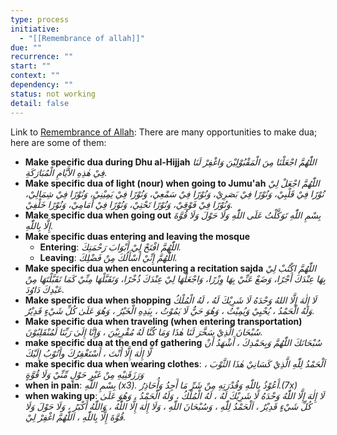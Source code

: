 ```yaml
---
type: process
initiative:
  - "[[Remembrance of allah]]"
due: ""
recurrence: ""
start: ""
context: ""
dependency: ""
status: not working
detail: false
---
```


Link to [Remembrance of Allah](Initiatives/worship/Remembrance%20of%20allah.md): There are many opportunities to make dua; here are some of them:

* **Make specific dua during Dhu al-Hijjah** _اللّٰهُمَّ اجْعَلْنَا مِنَ الْمَقْبُوْلِيْنَ وَاغْفِرْ لَنَا فِيْ هٰذِهِ الأَيَّامِ الْمُبَارَكَةِ._
* **Make specific dua of light (nour) when going to Jumu'ah** _اللّٰهُمَّ اجْعَلْ لِيْ نُوْرًا فِيْ قَلْبِيْ، وَنُوْرًا فِيْ بَصَرِيْ، وَنُوْرًا فِيْ سَمْعِيْ، وَنُوْرًا فِيْ يَمِيْنِيْ، وَنُوْرًا فِيْ شِمَالِيْ، وَنُوْرًا فِيْ فَوْقِيْ، وَنُوْرًا تَحْتِيْ، وَنُوْرًا فِيْ أَمَامِيْ، وَنُوْرًا خَلْفِيْ._
* **Make specific dua when going out** _بِسْمِ اللّٰهِ تَوَكَّلْتُ عَلَى اللّٰهِ وَلَا حَوْلَ وَلَا قُوَّةَ إِلَّا بِاللّٰهِ._
* **Make specific duas entering and leaving the mosque**
	* **Entering**: _اللّٰهُمَّ افْتَحْ لِيْ أَبْوَابَ رَحْمَتِكَ._
	* **Leaving**: _اللّٰهُمَّ إِنِّيْ أَسْأَلُكَ مِنْ فَضْلِكَ._
* **Make specific dua when encountering a recitation sajda** _اللّٰهُمَّ اكْتُبْ لِيْ بِهَا عِنْدَكَ أَجْرًا، وَضَعْ عَنِّيْ بِهَا وِزْرًا، وَاجْعَلْهَا لِيْ عِنْدَكَ ذُخْرًا، وَتَقَبَّلْهَا مِنِّيْ كَمَا تَقَبَّلْتَهَا مِنْ عَبْدِكَ دَاوُدَ._
* **Make specific dua when shopping** _لَا إِلٰهَ إِلَّا اللهُ وَحْدَهُ لَا شَرِيْكَ لَهُ ، لَهُ الْمُلْكُ وَلَهُ الْحَمْدُ ، يُحْيِيْ وَيُمِيْتُ ، وَهُوَ حَيٌّ لَا يَمُوْتُ ، بِيَدِهِ الْخَيْرُ ، وَهُوَ عَلَىٰ كُلِّ شَيْءٍ قَدِيْرٌ._
* **Make specific dua when traveling (when entering transportation)** _سُبْحَانَ الَّذِيْ سَخَّرَ لَنَا هٰذَا وَمَا كُنَّا لَهُ مُقْرِنِيْنَ ، وَإِنَّا إِلَىٰ رَبِّنَا لَمُنْقَلِبُوْنَ._
* **make specific dua at the end of gathering** _سُبْحَانَكَ اللّٰهُمَّ وَبِحَمْدِكَ ، أَشْهَدُ أَنْ لَّا إِلٰهَ إِلَّا أَنْتَ ، أَسْتَغْفِرُكَ وأَتُوْبُ إِلَيْكَ_
* **make specific dua when wearing clothes**: _اَلْحَمْدُ لِلّٰهِ الَّذِيْ كَسَانِيْ هٰذَا الثَّوْبَ ، وَرَزَقَنِيْهِ مِنْ غَيْرِ حَوْلٍ مِّنِّيْ وَلَا قُوَّةٍ_
* **when in pain**: _بِسْمِ اللّٰهِ (x3). أَعُوْذُ بِاللّٰهِ وَقُدْرَتِهِ مِنْ شَرِّ مَا أَجِدُ وَأُحَاذِرُ.(7x)_
* **when waking up**: _لَا إِلٰهَ إِلَّا اللّٰهُ وَحْدَهُ لَا شَرِيْكَ لَهُ ، لَهُ الْمُلْكُ ، وَلَهُ الْحَمْدُ ، وَهُوَ عَلَىٰ كُلِّ شَيْءٍ قَدِيْرٌ‏ ، اَلْحَمْدُ لِلّٰهِ‏ ، وَسُبْحَانَ اللّٰهِ ، وَلَا إِلٰهَ إِلَّا اللّٰهُ ، وَاللّٰهُ أَكْبَرُ ، وَلَا حَوْلَ وَلَا قُوَّةَ إِلَّا بِاللّٰهِ ، اَللّٰهُمَّ اغْفِرْ لِيْ._
